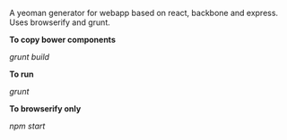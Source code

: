 A yeoman generator for webapp based on react, backbone and express. Uses browserify and grunt.

**To copy bower components**

*grunt build*

**To run**

*grunt*

**To browserify only**

*npm start*
